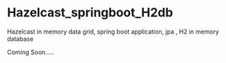 # Hazelcast_springboot_H2db
Hazelcast in memory data grid, spring boot application, jpa , H2 in memory database


Coming Soon.....
